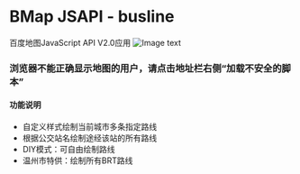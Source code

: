 # BMap JSAPI - busline
百度地图JavaScript API V2.0应用
![Image text](https://github.com/wzbus/busline/blob/master/demo.jpg)
### 浏览器不能正确显示地图的用户，请点击地址栏右侧“加载不安全的脚本”
#### 功能说明
* 自定义样式绘制当前城市多条指定路线
* 根据公交站名绘制途经该站的所有路线
* DIY模式：可自由绘制路线
* 温州市特供：绘制所有BRT路线